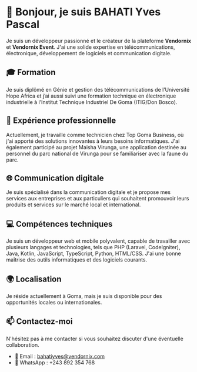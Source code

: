 # 👋 Bonjour, je suis BAHATI Yves Pascal

Je suis un développeur passionné et le créateur de la plateforme **Vendornix** et **Vendornix Event**. J'ai une solide expertise en télécommunications, électronique, développement de logiciels et communication digitale.

## 🎓 Formation

Je suis diplômé en Génie et gestion des télécommunications de l’Université Hope Africa et j’ai aussi suivi une formation technique en électronique industrielle à l’Institut Technique Industriel De Goma (ITIG/Don Bosco).

## 💼 Expérience professionnelle

Actuellement, je travaille comme technicien chez Top Goma Business, où j'ai apporté des solutions innovantes à leurs besoins informatiques. J'ai également participé au projet Maisha Virunga, une application destinée au personnel du parc national de Virunga pour se familiariser avec la faune du parc.

## 🌐 Communication digitale

Je suis spécialisé dans la communication digitale et je propose mes services aux entreprises et aux particuliers qui souhaitent promouvoir leurs produits et services sur le marché local et international.

## 💻 Compétences techniques

Je suis un développeur web et mobile polyvalent, capable de travailler avec plusieurs langages et technologies, tels que PHP (Laravel, CodeIgniter), Java, Kotlin, JavaScript, TypeScript, Python, HTML/CSS. J'ai une bonne maîtrise des outils informatiques et des logiciels courants.

## 🌍 Localisation

Je réside actuellement à Goma, mais je suis disponible pour des opportunités locales ou internationales.

## 📫 Contactez-moi

N'hésitez pas à me contacter si vous souhaitez discuter d'une éventuelle collaboration.

- 📧 Email : bahatiyves@vendornix.com
- 📱 WhatsApp : +243 892 354 768

<!---
iverbond/iverbond is a ✨ special ✨ repository because its `README.md` (this file) appears on your GitHub profile.
You can click the Preview link to take a look at your changes.
--->
